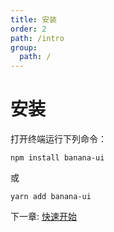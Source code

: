 ```yaml
---
title: 安装
order: 2
path: /intro
group:
  path: /
---
```


# 安装

打开终端运行下列命令：

```
npm install banana-ui
```

或

```
yarn add banana-ui
```

下一章: [快速开始](./quickstart.md)
